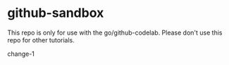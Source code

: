# github-sandbox

This repo is only for use with the go/github-codelab. Please don't use this repo for other tutorials. 

change-1
